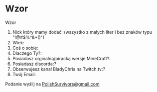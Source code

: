 # Wzor
Wzor
1. Nick który mamy dodać: (wszystko z małych liter i bez znaków typu "!@#$%^&*()")
2. Wiek:
3. Coś o sobie:
4. Dlaczego Ty?:
5. Posiadasz orginalną/piracką wersje MineCraft?:
6. Posiadasz discorda:?
7. Obserwujesz kanał BladyChris na Twitch.tv:?
8. Twój Email:

Podanie wyślij na PolishSurvivors@gmail.com
